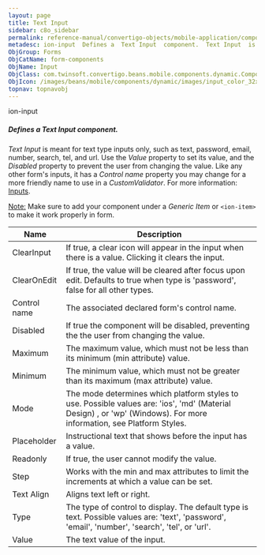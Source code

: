 ```yaml
---
layout: page
title: Text Input
sidebar: c8o_sidebar
permalink: reference-manual/convertigo-objects/mobile-application/components/form-components/text-input/
metadesc: ion-input  Defines a  Text Input  component.  Text Input  is meant for text type inputs only, such as text, password, email, number, search, tel, and 
ObjGroup: Forms
ObjCatName: form-components
ObjName: Input
ObjClass: com.twinsoft.convertigo.beans.mobile.components.dynamic.ComponentManager$1
ObjIcon: /images/beans/mobile/components/dynamic/images/input_color_32x32.png
topnav: topnavobj
---
```

ion-input
##### Defines a <i>Text Input</i> component.
<i>Text Input</i> is meant for text type inputs only, such as text, password, email, number, search, tel, and url.
Use the <i>Value</i> property to set its value, and the <i>Disabled</i> property to prevent the user from changing the value.
Like any other form's inputs, it has a <i>Control name</i> property you may change for a more friendly name to use in a <i>CustomValidator</i>.
 For more information: <a href='https://ionicframework.com/docs/v3/components/#inputs' target='_blank'>Inputs</a>.

<span class='orangetwinsoft'><u>Note:</u></span> Make sure to add your component under a <i>Generic Item</i> or <code>&lt;ion-item&gt;</code> to make it work properly in form.

Name | Description 
--- | ---
ClearInput | If true, a clear icon will appear in the input when there is a value. Clicking it clears the input.
ClearOnEdit | If true, the value will be cleared after focus upon edit. Defaults to true when type is 'password', false for all other types.
Control name | The associated declared form's control name.
Disabled | If true the component will be disabled, preventing the the user from changing the value.
Maximum | The maximum value, which must not be less than its minimum (min attribute) value.
Minimum | The minimum value, which must not be greater than its maximum (max attribute) value.
Mode | The mode determines which platform styles to use. Possible values are: 'ios', 'md' (Material Design) , or 'wp' (Windows). For more information, see Platform Styles.
Placeholder | Instructional text that shows before the input has a value.
Readonly | If true, the user cannot modify the value.
Step | Works with the min and max attributes to limit the increments at which a value can be set.
Text Align | Aligns text left or right.
Type | The type of control to display. The default type is text. Possible values are: 'text', 'password', 'email', 'number', 'search', 'tel', or 'url'.
Value | The text value of the input.

